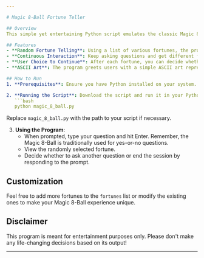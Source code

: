 ```yaml
---

# Magic 8-Ball Fortune Teller

## Overview
This simple yet entertaining Python script emulates the classic Magic 8-Ball toy, offering users mystical fortunes at the click of a button. It's a fun, interactive way to bring a bit of the unexpected into your day.

## Features
- **Random Fortune Telling**: Using a list of various fortunes, the program randomly selects and displays answers to your yes-or-no questions, just like a Magic 8-Ball.
- **Continuous Interaction**: Keep asking questions and get different fortunes each time, thanks to the while loop implementation.
- **User Choice to Continue**: After each fortune, you can decide whether to ask another question or end the session.
- **ASCII Art**: The program greets users with a simple ASCII art representation of a Magic 8-Ball for added charm.

## How to Run
1. **Prerequisites**: Ensure you have Python installed on your system. This script is compatible with Python 3.x.

2. **Running the Script**: Download the script and run it in your Python environment. You can do this either through an IDE or via the command line, using:
   ```bash
   python magic_8_ball.py
   ```
   Replace `magic_8_ball.py` with the path to your script if necessary.

3. **Using the Program**:
   - When prompted, type your question and hit Enter. Remember, the Magic 8-Ball is traditionally used for yes-or-no questions.
   - View the randomly selected fortune.
   - Decide whether to ask another question or end the session by responding to the prompt.

## Customization
Feel free to add more fortunes to the `fortunes` list or modify the existing ones to make your Magic 8-Ball experience unique.

## Disclaimer
This program is meant for entertainment purposes only. Please don't make any life-changing decisions based on its output!

---
```

